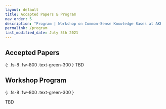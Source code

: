 ```yaml
---
layout: default
title: Accapted Papers & Program
nav_order: 5
description: "Program | Workshop on Common-Sense Knowledge Bases at AKBC 2021"
permalink: /program
last_modified_date: July 5th 2021
---
```


 
## Accepted Papers
{: .fs-8 .fw-800 .text-green-300 }
TBD

## Workshop Program
{: .fs-8 .fw-800 .text-green-300 }

TBD